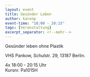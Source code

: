 ```yaml
---
layout: event
title: Gesünder Leben
author: karenp
event-time: "18:00 - 20:15"
tags: [Veranstaltung]
excerpt_separator: <!--mehr-->
---
```


Gesünder leben ohne Plastik<!--mehr-->

VHS Pankow, Schulstr. 29, 13187 Berlin.

4x 18:00 - 20:15 Uhr  
Kursnr. Pa1015H
